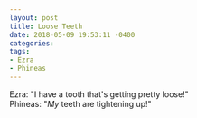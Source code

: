 ```yaml
---
layout: post
title: Loose Teeth
date: 2018-05-09 19:53:11 -0400
categories:
tags:
- Ezra
- Phineas
---
```


Ezra: "I have a tooth that's getting pretty loose!"<br/>
Phineas: "_My_ teeth are tightening up!"<br/>

